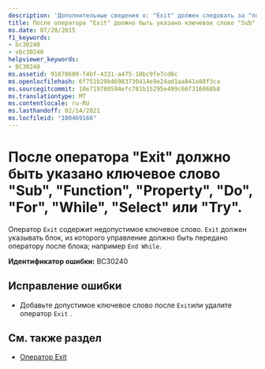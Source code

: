```yaml
---
description: 'Дополнительные сведения о: "Exit" должен следовать за "под", "Function", "Property", "Do", "for", "while", "Select" или "try"'
title: После оператора "Exit" должно быть указано ключевое слово "Sub", "Function", "Property", "Do", "For", "While", "Select" или "Try".
ms.date: 07/20/2015
f1_keywords:
- bc30240
- vbc30240
helpviewer_keywords:
- BC30240
ms.assetid: 91078689-f4bf-4331-a475-10bc9fe7cd0c
ms.openlocfilehash: 6f751b29b46983730414e9e24ad1aa841e88f3ca
ms.sourcegitcommit: 10e719780594efc781b15295e499c66f316068b8
ms.translationtype: MT
ms.contentlocale: ru-RU
ms.lasthandoff: 02/14/2021
ms.locfileid: "100469166"
---
```

# <a name="exit-must-be-followed-by-sub-function-property-do-for-while-select-or-try"></a>После оператора "Exit" должно быть указано ключевое слово "Sub", "Function", "Property", "Do", "For", "While", "Select" или "Try".

Оператор `Exit` содержит недопустимое ключевое слово. `Exit` должен указывать блок, из которого управление должно быть передано оператору после блока; например `End While`.  
  
 **Идентификатор ошибки:** BC30240  
  
## <a name="to-correct-this-error"></a>Исправление ошибки  
  
- Добавьте допустимое ключевое слово после `Exit`или удалите оператор `Exit` .  
  
## <a name="see-also"></a>См. также раздел

- [Оператор Exit](../language-reference/statements/exit-statement.md)
